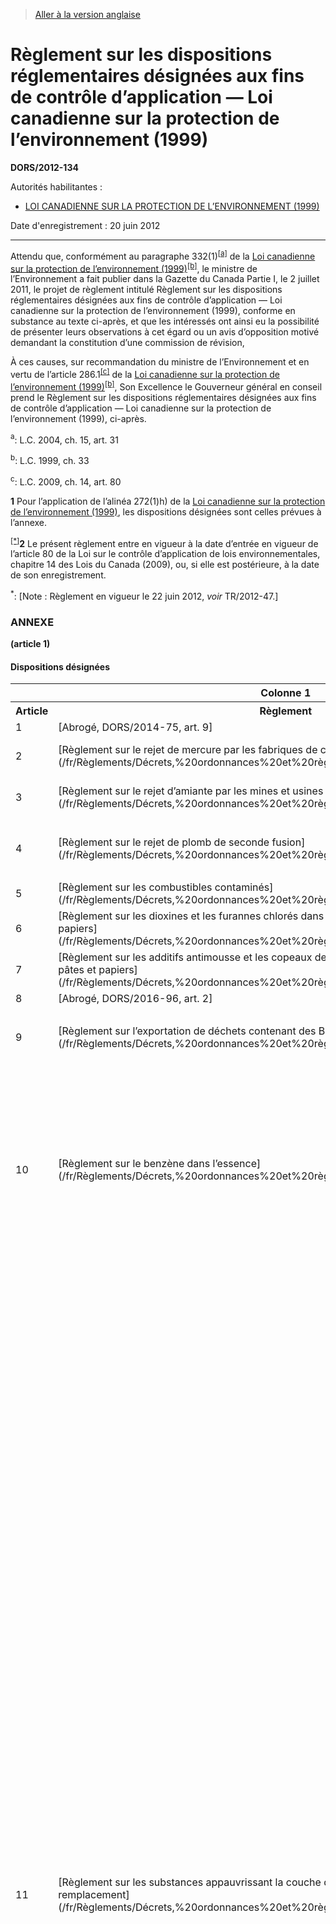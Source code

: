 > [Aller à la version anglaise](/en/Regulations/Statutory%20Orders%20and%20Regulations/2012/134.md)

# Règlement sur les dispositions réglementaires désignées aux fins de contrôle d’application — Loi canadienne sur la protection de l’environnement (1999)

**DORS/2012-134**

Autorités habilitantes : 
- [LOI CANADIENNE SUR LA PROTECTION DE L’ENVIRONNEMENT (1999)](/fr/Lois/Lois%20du%20Canada/1999/ch.%2033.md)

Date d'enregistrement : 20 juin 2012

----------

Attendu que, conformément au paragraphe 332(1)<sup><a href='#nbp_a'>[a]</a></sup> de la [Loi canadienne sur la protection de l’environnement (1999)](/fr/Lois/Lois%20du%20Canada/1999/ch.%2033.md)<sup><a href='#nbp_b'>[b]</a></sup>, le ministre de l’Environnement a fait publier dans la Gazette du Canada Partie I, le 2 juillet 2011, le projet de règlement intitulé Règlement sur les dispositions réglementaires désignées aux fins de contrôle d’application — Loi canadienne sur la protection de l’environnement (1999), conforme en substance au texte ci-après, et que les intéressés ont ainsi eu la possibilité de présenter leurs observations à cet égard ou un avis d’opposition motivé demandant la constitution d’une commission de révision,

À ces causes, sur recommandation du ministre de l’Environnement et en vertu de l’article 286.1<sup><a href='#nbp_c'>[c]</a></sup> de la [Loi canadienne sur la protection de l’environnement (1999)](/fr/Lois/Lois%20du%20Canada/1999/ch.%2033.md)<sup><a href='#nbp_b'>[b]</a></sup>, Son Excellence le Gouverneur général en conseil prend le Règlement sur les dispositions réglementaires désignées aux fins de contrôle d’application — Loi canadienne sur la protection de l’environnement (1999), ci-après.



<a name='nbp_a'><sup>a</sup></a>: L.C. 2004, ch. 15, art. 31<br />

<a name='nbp_b'><sup>b</sup></a>: L.C. 1999, ch. 33<br />

<a name='nbp_c'><sup>c</sup></a>: L.C. 2009, ch. 14, art. 80<br />

**1** Pour l’application de l’alinéa 272(1)h) de la [Loi canadienne sur la protection de l’environnement (1999)](/fr/Lois/Lois%20du%20Canada/1999/ch.%2033.md), les dispositions désignées sont celles prévues à l’annexe.



<sup><a href='#fn_IndAC11_hq_12753'>[*]</a></sup>**2** Le présent règlement entre en vigueur à la date d’entrée en vigueur de l’article 80 de la Loi sur le contrôle d’application de lois environnementales, chapitre 14 des Lois du Canada (2009), ou, si elle est postérieure, à la date de son enregistrement.

<a name='fn_IndAC11_hq_12753'><sup>*</sup></a>: [Note : Règlement en vigueur le 22 juin 2012, *voir* TR/2012-47.]<br />




### **ANNEXE** 
**(article 1)**
<table>
<h4>Dispositions désignées</h4>
<tr>
<th></th>
<th>Colonne 1</th>
<th>Colonne 2</th>
</tr>
<tr>
<th>Article</th>
<th>Règlement</th>
<th>Dispositions</th>
</tr>
<tr>
<td>1</td>
<td>[Abrogé, DORS/2014-75, art. 9]</td>
</tr>
<tr>
<td>2</td>
<td>[Règlement sur le rejet de mercure par les fabriques de chlore](/fr/Règlements/Décrets,%20ordonnances%20et%20règlements%20statutaires/90/130.md)</td>
<td>**a)** paragraphes 3(1) et (3)

</td>
</tr>
<tr>
<td>3</td>
<td>[Règlement sur le rejet d’amiante par les mines et usines d’extraction d’amiante](/fr/Règlements/Décrets,%20ordonnances%20et%20règlements%20statutaires/90/341.md)</td>
<td>**a)** paragraphe 3(1)

</td>
</tr>
<tr>
<td>4</td>
<td>[Règlement sur le rejet de plomb de seconde fusion](/fr/Règlements/Décrets,%20ordonnances%20et%20règlements%20statutaires/91/155.md)</td>
<td>**a)** article 3

**b)** article 4

</td>
</tr>
<tr>
<td>5</td>
<td>[Règlement sur les combustibles contaminés](/fr/Règlements/Décrets,%20ordonnances%20et%20règlements%20statutaires/91/486.md)</td>
<td>**a)** article 3

</td>
</tr>
<tr>
<td>6</td>
<td>[Règlement sur les dioxines et les furannes chlorés dans les effluents des fabriques de pâtes et papiers](/fr/Règlements/Décrets,%20ordonnances%20et%20règlements%20statutaires/92/267.md)</td>
<td>**a)** paragraphe 4(1)

</td>
</tr>
<tr>
<td>7</td>
<td>[Règlement sur les additifs antimousse et les copeaux de bois utilisés dans les fabriques de pâtes et papiers](/fr/Règlements/Décrets,%20ordonnances%20et%20règlements%20statutaires/92/268.md)</td>
<td>**a)** article 4

</td>
</tr>
<tr>
<td>8</td>
<td>[Abrogé, DORS/2016-96, art. 2]</td>
</tr>
<tr>
<td>9</td>
<td>[Règlement sur l’exportation de déchets contenant des BPC (1996)](/fr/Règlements/Décrets,%20ordonnances%20et%20règlements%20statutaires/97/109.md)</td>
<td>**a)** article 3

**b)** article 11

</td>
</tr>
<tr>
<td>10</td>
<td>[Règlement sur le benzène dans l’essence](/fr/Règlements/Décrets,%20ordonnances%20et%20règlements%20statutaires/97/493.md)</td>
<td>**a)** article 3

**b)** article 4

**c)** paragraphe 13(5)

**d)** paragraphes 16(1) et (7)

**e)** paragraphe 17(1)

</td>
</tr>
<tr>
<td>11</td>
<td>[Règlement sur les substances appauvrissant la couche d’ozone et les halocarbures de remplacement](/fr/Règlements/Décrets,%20ordonnances%20et%20règlements%20statutaires/2016/137.md)</td>
<td>**a)** article 5

**b)** article 7

**c)** paragraphe 9(1)

**d)** article 10

**e)** article 12

**f)** paragraphe 13(1)

**g)** article 14

**h)** article 15

**i)** article 16

**j)** article 17

**k)** article 18

**l)** paragraphe 19(1)

**m)** article 21

**n)** article 23

**o)** article 25

**p)** article 26

**q)** article 27

**r)** article 32

**s)** article 33

**t)** article 36

**u)** article 39

**v)** article 40

**w)** article 41

**x)** paragraphe 42(1)

**y)** paragraphe 43(1)

**z)** article 44

**z.01)** article 47

**z.02)** article 48

**z.03)** article 49

**z.04)** paragraphe 50(1)

**z.05)** article 51

**z.06)** article 52

**z.07)** paragraphe 53(1)

**z.08)** paragraphe 54(1)

**z.09)** paragraphe 57(1)

**z.10)** article 63

**z.11)** paragraphes 64(1), (2) et (3)

**z.12)** paragraphes 65(1), (2) et (3)

</td>
</tr>
<tr>
<td>12</td>
<td>[Règlement sur le débit de distribution de l’essence et de ses mélanges](/fr/Règlements/Décrets,%20ordonnances%20et%20règlements%20statutaires/2000/43.md)</td>
<td>**a)** article 3

</td>
</tr>
<tr>
<td>13</td>
<td>[Règlement sur le chlorure de tributyltétradécylphosphonium](/fr/Règlements/Décrets,%20ordonnances%20et%20règlements%20statutaires/2000/66.md)</td>
<td>**a)** article 3

**b)** article 4

</td>
</tr>
<tr>
<td>14</td>
<td>[Règlement sur le tétrachloroéthylène (utilisation pour le nettoyage à sec et rapports)](/fr/Règlements/Décrets,%20ordonnances%20et%20règlements%20statutaires/2003/79.md)</td>
<td>**a)** article 3

**b)** article 4

**c)** article 5

**d)** article 7

**e)** article 10

</td>
</tr>
<tr>
<td>15</td>
<td>[Règlement sur les solvants de dégraissage](/fr/Règlements/Décrets,%20ordonnances%20et%20règlements%20statutaires/2003/283.md)</td>
<td>**a)** paragraphe 3(1)

</td>
</tr>
<tr>
<td>16</td>
<td>[Règlement fédéral sur les halocarbures (2003)](/fr/Règlements/Décrets,%20ordonnances%20et%20règlements%20statutaires/2003/289.md)</td>
<td>**a)** article 3

</td>
</tr>
<tr>
<td>17</td>
<td>[Règlement sur certaines substances toxiques interdites (2005)](/fr/Règlements/Décrets,%20ordonnances%20et%20règlements%20statutaires/2005/41.md)</td>
<td>**a)** article 4

**b)** article 5

</td>
</tr>
<tr>
<td>18</td>
<td>[Règlement sur le 2-butoxyéthanol](/fr/Règlements/Décrets,%20ordonnances%20et%20règlements%20statutaires/2006/347.md)</td>
<td>**a)** paragraphe 2(1)

**b)** article 3

**c)** paragraphe 4(1)

</td>
</tr>
<tr>
<td>19</td>
<td>[Abrogé, DORS/2016-252, art. 26]</td>
</tr>
<tr>
<td>20</td>
<td>[Règlement sur les systèmes de stockage de produits pétroliers et de produits apparentés](/fr/Règlements/Décrets,%20ordonnances%20et%20règlements%20statutaires/2008/197.md)</td>
<td>**a)** article 3

**b)** article 5

**c)** article 6

**d)** article 7

**e)** article 8

**f)** paragraphe 9(1)

**g)** paragraphe 10(1)

**h)** article 11

**i)** article 12

**j)** paragraphe 14(7)

**k)** paragraphe 15(1)

**l)** paragraphe 36(2)

**m)** paragraphe 37(2)

**n)** article 38

**o)** paragraphe 40(1)

**p)** alinéa 44(3)

</td>
</tr>
<tr>
<td>21</td>
<td>[Abrogé, DORS/2016-252, art. 26]</td>
</tr>
<tr>
<td>22</td>
<td>[Règlement sur les BPC](/fr/Règlements/Décrets,%20ordonnances%20et%20règlements%20statutaires/2008/273.md)</td>
<td>**a)** article 5

**b)** article 6

</td>
</tr>
<tr>
<td>23</td>
<td>[Règlement sur l’électrodéposition du chrome, l’anodisation au chrome et la gravure inversée](/fr/Règlements/Décrets,%20ordonnances%20et%20règlements%20statutaires/2009/162.md)</td>
<td>**a)** paragraphe 3(1)

</td>
</tr>
<tr>
<td>24</td>
<td>[Règlement limitant la concentration en composés organiques volatils (COV) des produits de finition automobile](/fr/Règlements/Décrets,%20ordonnances%20et%20règlements%20statutaires/2009/197.md)</td>
<td>**a)** paragraphes 3(1) et (2)

**b)** paragraphe 4(1)

</td>
</tr>
<tr>
<td>25</td>
<td>[Règlement limitant la concentration en composés organiques volatils (COV) des revêtements architecturaux](/fr/Règlements/Décrets,%20ordonnances%20et%20règlements%20statutaires/2009/264.md)</td>
<td>**a)** paragraphe 3(1)

**b)** paragraphe 4(1)

**c)** paragraphe 5(1)

**d)** paragraphe 9(1)

</td>
</tr>
</table>

> DORS/2014-75, art. 9; DORS/2016-96, art. 2; DORS/2016-138, art. 1; DORS/2016-252, art. 26.


